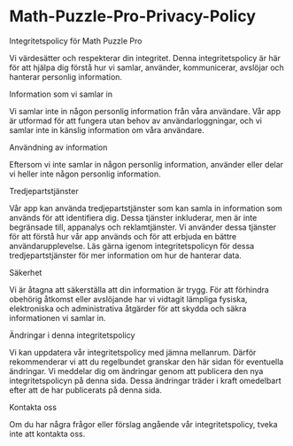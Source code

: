 # Math-Puzzle-Pro-Privacy-Policy
Integritetspolicy för Math Puzzle Pro 

Vi värdesätter och respekterar din integritet. Denna integritetspolicy är här för att hjälpa dig förstå hur vi samlar, använder, kommunicerar, avslöjar och hanterar personlig information.

Information som vi samlar in

Vi samlar inte in någon personlig information från våra användare. Vår app är utformad för att fungera utan behov av användarloggningar, och vi samlar inte in känslig information om våra användare.

Användning av information

Eftersom vi inte samlar in någon personlig information, använder eller delar vi heller inte någon personlig information.

Tredjepartstjänster

Vår app kan använda tredjepartstjänster som kan samla in information som används för att identifiera dig. Dessa tjänster inkluderar, men är inte begränsade till, appanalys och reklamtjänster. Vi använder dessa tjänster för att förstå hur vår app används och för att erbjuda en bättre användarupplevelse. Läs gärna igenom integritetspolicyn för dessa tredjepartstjänster för mer information om hur de hanterar data.

Säkerhet

Vi är åtagna att säkerställa att din information är trygg. För att förhindra obehörig åtkomst eller avslöjande har vi vidtagit lämpliga fysiska, elektroniska och administrativa åtgärder för att skydda och säkra informationen vi samlar in.

Ändringar i denna integritetspolicy

Vi kan uppdatera vår integritetspolicy med jämna mellanrum. Därför rekommenderar vi att du regelbundet granskar den här sidan för eventuella ändringar. Vi meddelar dig om ändringar genom att publicera den nya integritetspolicyn på denna sida. Dessa ändringar träder i kraft omedelbart efter att de har publicerats på denna sida.

Kontakta oss

Om du har några frågor eller förslag angående vår integritetspolicy, tveka inte att kontakta oss.
